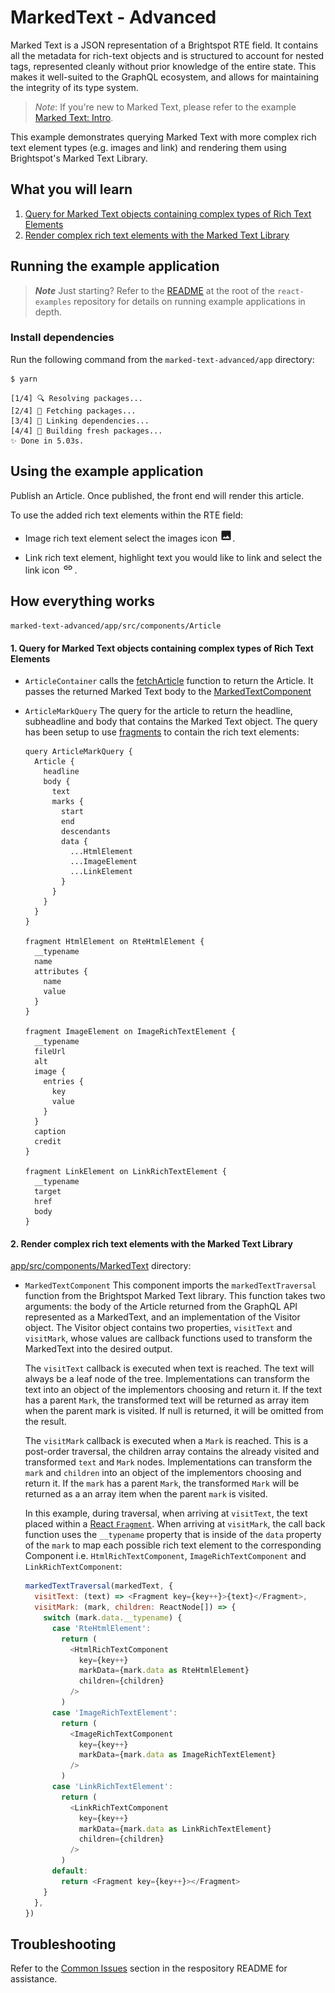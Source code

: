 # MarkedText - Advanced

Marked Text is a JSON representation of a Brightspot RTE field. It contains all the metadata for rich-text objects and is structured to account for nested tags, represented cleanly without prior knowledge of the entire state. This makes it well-suited to the GraphQL ecosystem, and allows for maintaining the integrity of its type system.

> _Note_: If you're new to Marked Text, please refer to the example [Marked Text: Intro](../marked-text).

This example demonstrates querying Marked Text with more complex rich text element types (e.g. images and link) and rendering them using Brightspot's Marked Text Library.

## What you will learn

1. [Query for Marked Text objects containing complex types of Rich Text Elements](#1-query-for-marked-text-objects-containing-complex-types-of-rich-text-elements)
2. [Render complex rich text elements with the Marked Text Library](#2-render-complex-rich-text-elements-with-the-marked-text-library)

## Running the example application

> **_Note_** Just starting? Refer to the [README](/README.md) at the root of the `react-examples` repository for details on running example applications in depth.

### Install dependencies

Run the following command from the `marked-text-advanced/app` directory:

```sh
$ yarn
```

```
[1/4] 🔍 Resolving packages...
[2/4] 🚚 Fetching packages...
[3/4] 🔗 Linking dependencies...
[4/4] 🔨 Building fresh packages...
✨ Done in 5.03s.
```

## Using the example application

Publish an Article. Once published, the front end will render this article.

To use the added rich text elements within the RTE field:

- Image rich text element select the images icon <img alt="Rich Text Image Icon" src="images/images-icon.png" width=20>.

- Link rich text element, highlight text you would like to link and select the link icon <img alt="Rich Text Link Icon" src="images/link-icon.png" width=20>.

## How everything works

`marked-text-advanced/app/src/components/Article`

#### 1. Query for Marked Text objects containing complex types of Rich Text Elements

- `ArticleContainer` calls the [fetchArticle](app/src/api/index.ts) function to return the Article. It passes the returned Marked Text body to the [MarkedTextComponent](app/src/components/MarkedText/MarkedTextComponent.tsx)
- `ArticleMarkQuery` The query for the article to return the headline, subheadline and body that contains the Marked Text object. The query has been setup to use [fragments](https://graphql.org/learn/queries/#fragments) to contain the rich text elements:

  ```gql
  query ArticleMarkQuery {
    Article {
      headline
      body {
        text
        marks {
          start
          end
          descendants
          data {
            ...HtmlElement
            ...ImageElement
            ...LinkElement
          }
        }
      }
    }
  }

  fragment HtmlElement on RteHtmlElement {
    __typename
    name
    attributes {
      name
      value
    }
  }

  fragment ImageElement on ImageRichTextElement {
    __typename
    fileUrl
    alt
    image {
      entries {
        key
        value
      }
    }
    caption
    credit
  }

  fragment LinkElement on LinkRichTextElement {
    __typename
    target
    href
    body
  }
  ```

#### 2. Render complex rich text elements with the Marked Text Library

[app/src/components/MarkedText](app/src/components/MarkedText) directory:

- `MarkedTextComponent` This component imports the `markedTextTraversal` function from the Brightspot Marked Text library. This function takes two arguments: the body of the Article returned from the GraphQL API represented as a MarkedText, and an implementation of the Visitor object. The Visitor object contains two properties, `visitText` and `visitMark`, whose values are callback functions used to transform the MarkedText into the desired output.

  The `visitText` callback is executed when text is reached. The text will always be a leaf node of the tree. Implementations can transform the text into an object of the implementors choosing and return it. If the text has a parent `Mark`, the transformed text will be returned as array item when the parent mark is visited. If null is returned, it will be omitted from the result.

  The `visitMark` callback is executed when a `Mark` is reached. This is a post-order traversal, the children array contains the already visited and transformed `text` and `Mark` nodes. Implementations can transform the `mark` and `children` into an object of the implementors choosing and return it. If the `mark` has a parent `Mark`, the transformed `Mark` will be returned as a an array item when the parent `mark` is visited.

  In this example, during traversal, when arriving at `visitText`, the text placed within a [React `Fragment`](https://react.dev/reference/react/Fragment). When arriving at `visitMark`, the call back function uses the `__typename` property that is inside of the `data` property of the `mark` to map each possible rich text element to the corresponding Component i.e. `HtmlRichTextComponent`, `ImageRichTextComponent` and `LinkRichTextComponent`:

  ```js
  markedTextTraversal(markedText, {
    visitText: (text) => <Fragment key={key++}>{text}</Fragment>,
    visitMark: (mark, children: ReactNode[]) => {
      switch (mark.data.__typename) {
        case 'RteHtmlElement':
          return (
            <HtmlRichTextComponent
              key={key++}
              markData={mark.data as RteHtmlElement}
              children={children}
            />
          )
        case 'ImageRichTextElement':
          return (
            <ImageRichTextComponent
              key={key++}
              markData={mark.data as ImageRichTextElement}
            />
          )
        case 'LinkRichTextElement':
          return (
            <LinkRichTextComponent
              key={key++}
              markData={mark.data as LinkRichTextElement}
              children={children}
            />
          )
        default:
          return <Fragment key={key++}></Fragment>
      }
    },
  })
  ```

## Troubleshooting

Refer to the [Common Issues](/README.md) section in the respository README for assistance.
